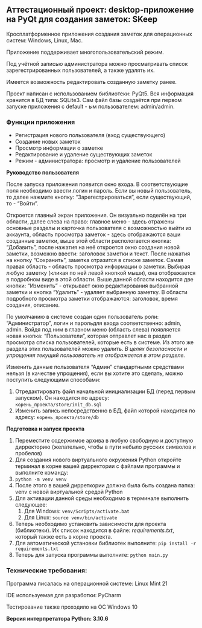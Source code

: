 ## Аттестационный проект: desktop-приложение на PyQt для создания заметок: SKeep

Кросплатформенное приложения создания заметок для операционных систем: Windows, Linux, Mac.

Приложение поддерживает многопользовательский режим.

Под учётной записью администратора можно просматривать список зарегестрированных пользователей, а также удалять их.

Имеется возможность редактировать созданную заметку ранее.

Проект написан с использованием библиотеки: PyQt5. Вся информация хранится в БД типа: SQLite3. Сам файл базы создаётся при первом запуске приложения с default - ым пользователем: admin/admin.

### Функции приложения

*   Регистрация нового пользователя (вход существующего)
*   Создание новых заметок
*   Просмотр информации о заметке
*   Редактирование и удаление существующих заметок
*   Режим - администратора: просмотр и удаление пользователей

**Руководство пользователя**

После запуска приложения появится окно входа. В соответствующие поля необходимо ввести логин и пароль. Если вы новый пользователь, то далее нажмите кнопку: “Зарегестрироваться”, если существующий, то - “Войти”.

Откроется главный экран приложения. Он визуально поделён на три области, далее слева на право: главное меню - здесь отражены основные разделы и карточка пользователя с возможностью выйти из аккаунта, область просмотра заметок - здесь отображаются ваши созданные заметки, выше этой области распологается кнопка: “Добавить”, после нажатия на неё откроется окно создания новой заметки, возможно ввести: заголовок заметки и текст. После нажатия на кнопку “Сохранить”, заметка отразится в списке заметок. Самая правая область - область просмотра информации о заметки. Выбирая любую заметку (кликая по ней левой кнопкой мыши), она отображается в подробном виде в этой области. Выше данной области находится две кнопки: “Изменить” - открывает окно редактирования выбранной заметки и кнопка “Удалить” - удаляет выбранную заметку. В области подробного просмотра заметки отображаются: заголовок, время создания, описание.

По умолчанию в системе создан один пользователь роли: “Администратор”, логин и парольдля входа соответственно: admin, admin. Войдя под ним в главном меню (область слева) появляется новая кнопка: “Пользователи”, которая отправлет нас в раздел просмотра списка пользователей, которые есть в системе. Из этого же раздела этих пользователей можно удалить. _В целях безопасности и упрощения текущий пользователь не отображается в этом разделе._

Изменить данные пользователя “Админ” стандартными средствами нельзя (в качестве упрощения), если вы хотите это сделать, можно поступить следующими способами:

1.  Отредактировать файл начальной инициализации БД (перед первым запуском). Он находится по адресу: `корень_проекта/store/init_db.sql`
2.  Изменить запись непосредственно в БД, файл которой находится по адресу: `корень_проекта/store/db`

**Подготовка и запуск проекта**

1.  Переместите содержимое архива в любую свободную и доступную дирректорию (желательно, чтобы в пути небыло русских символов и пробелов)
2.  Для создания нового виртуального окружения Python откройте терминал в корне вашей дирректории с файлами программы и выполните команду:
3.  `python -m venv venv`
4.  После этого в вашей дирреткории должна была быть создана папка: venv с новой виртуальной средой Python
5.  Для активации данной среды необходимо в терминале выполнить следующее:
    1.  Для Windows: `venv/Scripts/activate.bat`
    2.  Для Linux: `source venv/bin/activate`
6.  Теперь необходимо установить зависимости для проекта (библиотеки). Их список находится в файле: _requirements.txt_, который также есть в корне проекта.
7.  Для автоматической установки библиотек выполните: `pip install -r requirements.txt`
8.  Теперь для запуска программы выполните: `python main.py`

### Технические требования:

Программа писалась на операционной системе: Linux Mint 21

IDE используемая для разработки: PyCharm

Тестирование также проходило на ОС Windows 10

**Версия интерпретатора Python: 3.10.6**